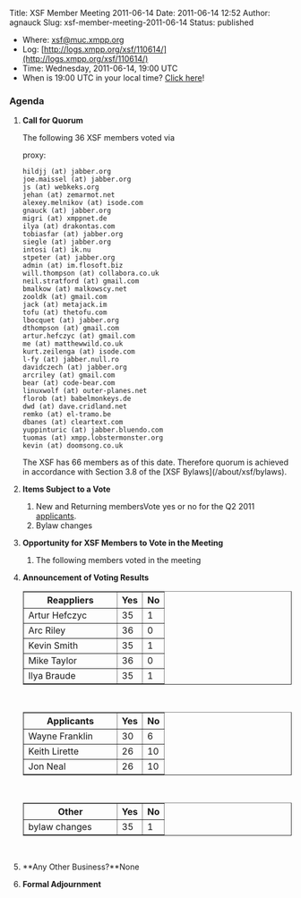 Title: XSF Member Meeting 2011-06-14
Date: 2011-06-14 12:52
Author: agnauck
Slug: xsf-member-meeting-2011-06-14
Status: published

-   <span>Where</span>: [xsf@muc.xmpp.org  
   ](xmpp:xsf@muc.xmpp.org?join)
-   Log:
    [http://logs.xmpp.org/xsf/110614/](http://logs.xmpp.org/xsf/110614/)
-   Time: Wednesday, 2011-06-14, 19:00 UTC
-   When is 19:00 UTC in your local time? [Click
    here](http://www.worldtimeserver.com/)!

### Agenda

1.  **Call for Quorum**

    The following 36 XSF members voted via  
      
    proxy:

        hildjj (at) jabber.org
        joe.maissel (at) jabber.org
        js (at) webkeks.org
        jehan (at) zemarmot.net
        alexey.melnikov (at) isode.com
        gnauck (at) jabber.org
        migri (at) xmppnet.de
        ilya (at) drakontas.com
        tobiasfar (at) jabber.org
        siegle (at) jabber.org
        intosi (at) ik.nu
        stpeter (at) jabber.org
        admin (at) im.flosoft.biz
        will.thompson (at) collabora.co.uk
        neil.stratford (at) gmail.com
        bmalkow (at) malkowscy.net
        zooldk (at) gmail.com
        jack (at) metajack.im
        tofu (at) thetofu.com
        lbocquet (at) jabber.org
        dthompson (at) gmail.com
        artur.hefczyc (at) gmail.com
        me (at) matthewwild.co.uk
        kurt.zeilenga (at) isode.com
        l-fy (at) jabber.null.ro
        davidczech (at) jabber.org
        arcriley (at) gmail.com
        bear (at) code-bear.com
        linuxwolf (at) outer-planes.net
        florob (at) babelmonkeys.de
        dwd (at) dave.cridland.net
        remko (at) el-tramo.be
        dbanes (at) cleartext.com
        yuppinturic (at) jabber.bluendo.com
        tuomas (at) xmpp.lobstermonster.org
        kevin (at) doomsong.co.uk

    <p>
    The XSF has 66 members as of this date. Therefore quorum is achieved
    in accordance with Section 3.8 of the [XSF
    Bylaws](/about/xsf/bylaws).

2.  **Items Subject to a Vote**
    1.  New and Returning membersVote yes or no for the Q2 2011
        [applicants](http://wiki.xmpp.org/web/Membership_Applications_April_2011).
    2.  Bylaw changes

3.  **Opportunity for XSF Members to Vote in the Meeting**
    1.  The following members voted in the meeting

4.  **Announcement of Voting Results**  

    <table border="1" cellspacing="0" cellpadding="3">
    <tbody>
    <tr>
    <th style="width: 150px;">
    Reappliers

    </th>
    <th>
    Yes

    </th>
    <th>
    No

    </th>
    </tr>
    <tr>
    <td>
    Artur Hefczyc

    </td>
    <td>
    35

    </td>
    <td>
    1

    </td>
    </tr>
    <tr>
    <td>
    Arc Riley

    </td>
    <td>
    36

    </td>
    <td>
    0

    </td>
    </tr>
    <tr>
    <td>
    Kevin Smith

    </td>
    <td>
    35

    </td>
    <td>
    1

    </td>
    </tr>
    <tr>
    <td>
    Mike Taylor

    </td>
    <td>
    36

    </td>
    <td>
    0

    </td>
    </tr>
    <tr>
    <td>
    Ilya Braude

    </td>
    <td>
    35

    </td>
    <td>
    1

    </td>
    </tr>
    </tbody>
    </table>
     

    <table border="1" cellspacing="0" cellpadding="3">
    <tbody>
    <tr>
    <th style="width: 150px; height: 27px;">
    Applicants

    </th>
    <th style="height: 27px;">
    Yes

    </th>
    <th style="height: 27px;">
    No

    </th>
    </tr>
    <tr>
    <td style="height: 27px;">
    Wayne Franklin

    </td>
    <td style="height: 27px;">
    30

    </td>
    <td style="height: 27px;">
    6

    </td>
    </tr>
    <tr>
    <td style="height: 27px;">
    Keith Lirette

    </td>
    <td style="height: 27px;">
    26

    </td>
    <td style="height: 27px;">
    10

    </td>
    </tr>
    <tr>
    <td style="height: 27px;">
    Jon Neal

    </td>
    <td style="height: 27px;">
    26

    </td>
    <td style="height: 27px;">
    10

    </td>
    </tr>
    </tbody>
    </table>
     

    <table border="1" cellspacing="0" cellpadding="3">
    <tbody>
    <tr>
    <th style="width: 150px; height: 27px;">
    Other

    </th>
    <th style="height: 27px;">
    Yes

    </th>
    <th style="height: 27px;">
    No

    </th>
    </tr>
    <tr>
    <td style="height: 27px;">
    bylaw changes

    </td>
    <td style="height: 27px;">
    35

    </td>
    <td style="height: 27px;">
    1

    </td>
    </tr>
    </tbody>
    </table>
    <p>
     

5.  **Any Other Business?**None
6.  **Formal Adjournment**

